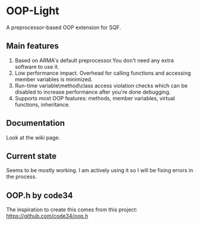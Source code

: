 # OOP-Light

A preprocessor-based OOP extension for SQF.

## Main features
1. Based on ARMA's default preprocessor.You don't need any extra software to use it.
2. Low performance impact. Overhead for calling functions and accessing member variables is minimized.
3. Run-time variable\method\class access violation checks which can be disabled to increase performance after you're done debugging.
4. Supports most OOP features: methods, member variables, virtual functions, inheritance.

## Documentation
Look at the wiki page.

## Current state
Seems to be mostly working. I am actively using it so I will be fixing errors in the process.

## OOP.h by code34
The inspiration to create this comes from this project: https://github.com/code34/oop.h
